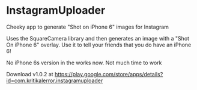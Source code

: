 # InstagramUploader
Cheeky app to generate "Shot on iPhone 6" images for Instagram

Uses the SquareCamera library and then generates an image with a "Shot On iPhone 6" overlay. Use it to tell your friends that you do have an iPhone 6!

No iPhone 6s version in the works now. Not much time to work

Download v1.0.2 at https://play.google.com/store/apps/details?id=com.kritikalerror.instagramuploader
